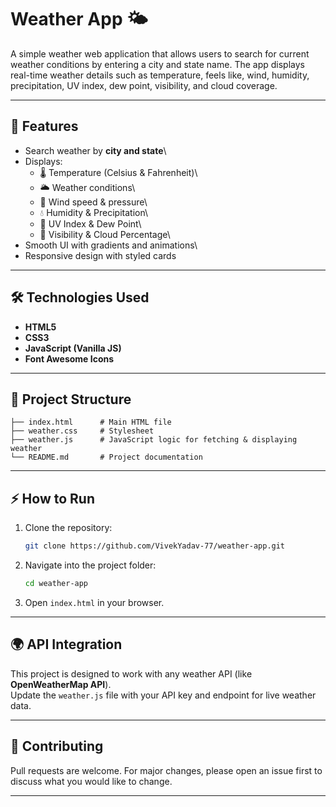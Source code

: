 # Weather App 🌤️

A simple weather web application that allows users to search for current
weather conditions by entering a city and state name. The app displays
real-time weather details such as temperature, feels like, wind,
humidity, precipitation, UV index, dew point, visibility, and cloud
coverage.

------------------------------------------------------------------------

## 🚀 Features

-   Search weather by **city and state**\
-   Displays:
    -   🌡️ Temperature (Celsius & Fahrenheit)\
    -   🌥️ Weather conditions\
    -   💨 Wind speed & pressure\
    -   💧 Humidity & Precipitation\
    -   🔆 UV Index & Dew Point\
    -   👀 Visibility & Cloud Percentage\
-   Smooth UI with gradients and animations\
-   Responsive design with styled cards

------------------------------------------------------------------------

## 🛠️ Technologies Used

-   **HTML5**
-   **CSS3**
-   **JavaScript (Vanilla JS)**
-   **Font Awesome Icons**

------------------------------------------------------------------------

## 📂 Project Structure

    ├── index.html      # Main HTML file
    ├── weather.css     # Stylesheet
    ├── weather.js      # JavaScript logic for fetching & displaying weather
    └── README.md       # Project documentation

------------------------------------------------------------------------

## ⚡ How to Run

1.  Clone the repository:

    ``` bash
    git clone https://github.com/VivekYadav-77/weather-app.git
    ```

2.  Navigate into the project folder:

    ``` bash
    cd weather-app
    ```

3.  Open `index.html` in your browser.

------------------------------------------------------------------------

## 🌍 API Integration

This project is designed to work with any weather API (like
**OpenWeatherMap API**).\
Update the `weather.js` file with your API key and endpoint for live
weather data.

------------------------------------------------------------------------

## 🤝 Contributing

Pull requests are welcome. For major changes, please open an issue first
to discuss what you would like to change.

------------------------------------------------------------------------

